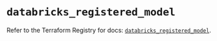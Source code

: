 # `databricks_registered_model`

Refer to the Terraform Registry for docs: [`databricks_registered_model`](https://registry.terraform.io/providers/databricks/databricks/1.56.0/docs/resources/registered_model).
